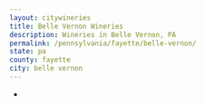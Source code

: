 ```yaml
---
layout: citywineries
title: Belle Vernon Wineries
description: Wineries in Belle Vernon, PA
permalink: /pennsylvania/fayette/belle-vernon/
state: pa
county: fayette
city: belle vernon
---
```

-
